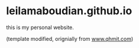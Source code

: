 # leilamaboudian.github.io
this is my personal website.

(template modified, orignially from www.qhmit.com)
